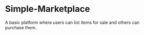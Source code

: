 # Simple-Marketplace
A basic platform where users can list items for sale and others can purchase them.
